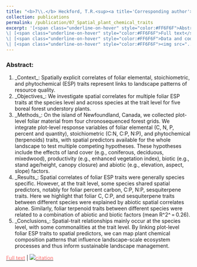 ```yaml
---
title: "<b>7\\.</b> Heckford, T.R.<sup><a title='Corresponding author'>✉</a></sup>, Leroux, S.J., Vander Wal, E., <u>Rizzuto, M.</u>, Balluffi-Fry, J., Richmond, I.C., Wiersma, Y.F. (2021). **Spatially explicit correlates of plant functional traits inform landscape patterns of resource quality.** Landscape Ecology."
collection: publications
permalink: /publication/07_Spatial_plant_chemical_traits
excerpt: '[<span class="underline-on-hover" style="color:#FF6F6F">Abstract</span>](../publication/07_Spatial_plant_chemical_traits)
\| [<span class="underline-on-hover" style="color:#FF6F6F">Full text</span>](https://doi.org/10.1007/s10980-021-01334-3)
\| [<span class="underline-on-hover" style="color:#FF6F6F">Data and code</span>](https://doi.org/10.6084/m9.figshare.11911455)
\| [<span class="underline-on-hover" style="color:#FF6F6F"><img src="../images/bibtex.svg">citation</span>](../bibtex/07_Spatial_plant_chemical_traits.bib)'
---
```


### Abstract:

<ol>
  <li> _Context_: Spatially explicit correlates of foliar elemental, stoichiometric, and phytochemical (ESP) traits represent links to landscape patterns of resource quality.</li>
  <li> _Objectives_: We investigate spatial correlates for multiple foliar ESP traits at the species level and across species at the trait level for five boreal forest understory plants.</li>
  <li> _Methods_: On the island of Newfoundland, Canada, we collected plot-level foliar material from four chronosequenced forest grids. We integrate plot-level response variables of foliar elemental (C, N, P, percent and quantity), stoichiometric (C:N, C:P, N:P), and phytochemical (terpenoids) traits, with spatial predictors available for the whole landscape to test multiple competing hypotheses. These hypotheses include the effects of land cover (e.g., coniferous, deciduous, mixedwood), productivity (e.g., enhanced vegetation index), biotic (e.g., stand age/height, canopy closure) and abiotic (e.g., elevation, aspect, slope) factors.</li>
  <li> _Results_: Spatial correlates of foliar ESP traits were generally species specific. However, at the trait level, some species shared spatial predictors, notably for foliar percent carbon, C:P, N:P, sesquiterpene traits. Here we highlight that foliar C, C:P, and sesquiterpene traits between different species were explained by abiotic spatial correlates alone. Similarly, foliar terpenoid traits between different species were related to a combination of abiotic and biotic factors (mean R^2^ = 0.26).</li>
  <li> _Conclusions_: Spatial-trait relationships mainly occur at the species level, with some commonalities at the trait level. By linking plot-level foliar ESP traits to spatial predictors, we can map plant chemical composition patterns that influence landscape-scale ecosystem processes and thus inform sustainable landscape management.</li>
</ol>


[<span class="underline-on-hover" style="color:#FF6F6F">Full text</span>](https://doi.org/10.1007/s10980-021-01334-3)
\| [<span class="underline-on-hover" style="color:#FF6F6F"><img src="../images/bibtex.svg">citation</span>](../bibtex/09_Spatial_plant_chemical_traits.bib)
